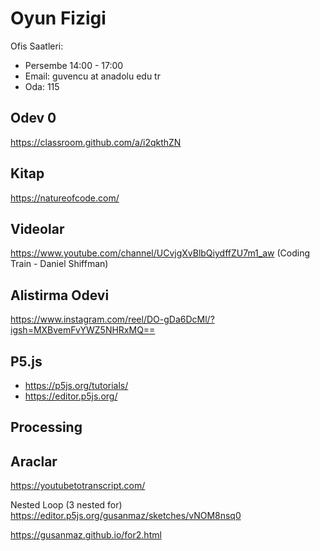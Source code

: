 # Oyun Fizigi

Ofis Saatleri:

* Persembe 14:00 - 17:00
* Email: guvencu at anadolu edu tr
* Oda: 115


## Odev 0

https://classroom.github.com/a/i2qkthZN

## Kitap

https://natureofcode.com/

## Videolar

https://www.youtube.com/channel/UCvjgXvBlbQiydffZU7m1_aw (Coding Train - Daniel Shiffman)

## Alistirma Odevi

https://www.instagram.com/reel/DO-gDa6DcMl/?igsh=MXBvemFvYWZ5NHRxMQ==

## P5.js 

* https://p5js.org/tutorials/ 
* https://editor.p5js.org/

## Processing

## Araclar

https://youtubetotranscript.com/

Nested Loop (3  nested for)
https://editor.p5js.org/gusanmaz/sketches/vNOM8nsq0

https://gusanmaz.github.io/for2.html

